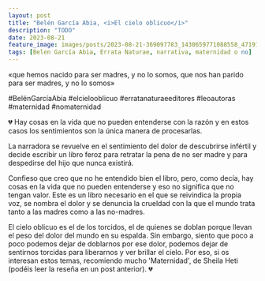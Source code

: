 ```yaml
---
layout: post
title: "Belén García Abia, <i>El cielo oblicuo</i>"
description: "TODO"
date: 2023-08-21
feature_image: images/posts/2023-08-21-369097783_1430659771088558_4719194506742599679_n_17978344661258980.heic
tags: [Belen García Abia, Errata Naturae, narrativa, maternidad o no]
---
```


«que hemos nacido para ser madres, y no lo somos, que nos han parido para ser madres, y no lo somos»
<!--more-->

#BelénGarcíaAbia #elcielooblicuo #erratanaturaeeditores #leoautoras #maternidad #nomaternidad

💔 Hay cosas en la vida que no pueden entenderse con la razón y en estos casos los sentimientos son la única manera de procesarlas. 

La narradora se revuelve en el sentimiento del dolor de descubrirse infértil y decide escribir un libro feroz para retratar la pena de no ser madre y para despedirse del hijo que nunca existirá.

Confieso que creo que no he entendido bien el libro, pero, como decía, hay cosas en la vida que no pueden entenderse y eso no significa que no tengan valor. Este es un libro necesario en el que se reivindica la propia voz, se nombra el dolor y se denuncia la crueldad con la que el mundo trata tanto a las madres como a las no-madres. 

El cielo oblicuo es el de los torcidos, el de quienes se doblan porque llevan el peso del dolor del mundo en su espalda. Sin embargo, siento que poco a poco podemos dejar de doblarnos por ese dolor, podemos dejar de sentirnos torcidas para liberarnos y ver brillar el cielo. Por eso, si os interesan estos temas, recomiendo mucho 'Maternidad', de Sheila Heti (podéis leer la reseña en un post anterior). 💔
